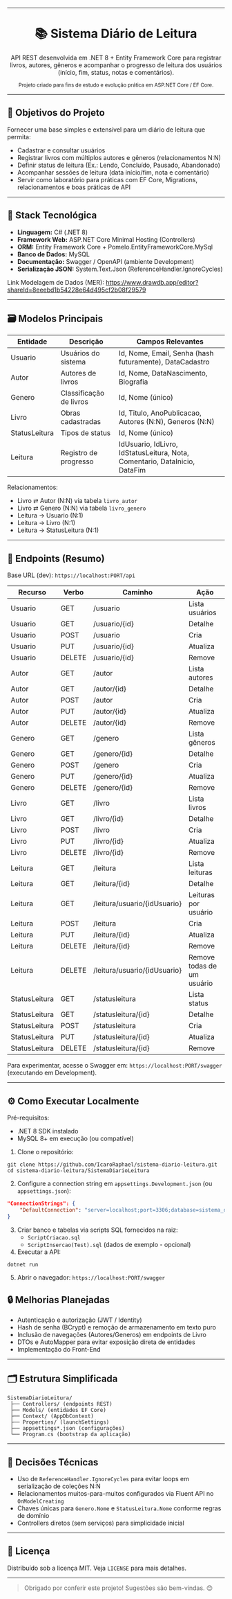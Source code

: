 
---
<div align="center">

# 📚 Sistema Diário de Leitura

API REST desenvolvida em .NET 8 + Entity Framework Core para registrar livros, autores, gêneros e acompanhar o progresso de leitura dos usuários (início, fim, status, notas e comentários).

<sub>Projeto criado para fins de estudo e evolução prática em ASP.NET Core / EF Core.</sub>

</div>

---

## 🚀 Objetivos do Projeto
Fornecer uma base simples e extensível para um diário de leitura que permita:

* Cadastrar e consultar usuários
* Registrar livros com múltiplos autores e gêneros (relacionamentos N:N)
* Definir status de leitura (Ex.: Lendo, Concluído, Pausado, Abandonado)
* Acompanhar sessões de leitura (data início/fim, nota e comentário)
* Servir como laboratório para práticas com EF Core, Migrations, relacionamentos e boas práticas de API

---

## 🧱 Stack Tecnológica
* **Linguagem:** C# (.NET 8)
* **Framework Web:** ASP.NET Core Minimal Hosting (Controllers)
* **ORM:** Entity Framework Core + Pomelo.EntityFrameworkCore.MySql
* **Banco de Dados:** MySQL
* **Documentação:** Swagger / OpenAPI (ambiente Development)
* **Serialização JSON:** System.Text.Json (ReferenceHandler.IgnoreCycles)

Link Modelagem de Dados (MER): https://www.drawdb.app/editor?shareId=8eeebd1b54228e64d495cf2b08f29579

---

## 🗃️ Modelos Principais
| Entidade | Descrição | Campos Relevantes |
|----------|-----------|-------------------|
| Usuario | Usuários do sistema | Id, Nome, Email, Senha (hash futuramente), DataCadastro |
| Autor | Autores de livros | Id, Nome, DataNascimento, Biografia |
| Genero | Classificação de livros | Id, Nome (único) |
| Livro | Obras cadastradas | Id, Titulo, AnoPublicacao, Autores (N:N), Generos (N:N) |
| StatusLeitura | Tipos de status | Id, Nome (único) |
| Leitura | Registro de progresso | IdUsuario, IdLivro, IdStatusLeitura, Nota, Comentario, DataInicio, DataFim |

Relacionamentos:
* Livro ⇄ Autor (N:N) via tabela `livro_autor`
* Livro ⇄ Genero (N:N) via tabela `livro_genero`
* Leitura → Usuario (N:1)
* Leitura → Livro (N:1)
* Leitura → StatusLeitura (N:1)

---

## 🔌 Endpoints (Resumo)

Base URL (dev): `https://localhost:PORT/api`

| Recurso | Verbo | Caminho | Ação |
|---------|-------|--------|------|
| Usuario | GET | /usuario | Lista usuários |
| Usuario | GET | /usuario/{id} | Detalhe |
| Usuario | POST | /usuario | Cria |
| Usuario | PUT | /usuario/{id} | Atualiza |
| Usuario | DELETE | /usuario/{id} | Remove |
| Autor | GET | /autor | Lista autores |
| Autor | GET | /autor/{id} | Detalhe |
| Autor | POST | /autor | Cria |
| Autor | PUT | /autor/{id} | Atualiza |
| Autor | DELETE | /autor/{id} | Remove |
| Genero | GET | /genero | Lista gêneros |
| Genero | GET | /genero/{id} | Detalhe |
| Genero | POST | /genero | Cria |
| Genero | PUT | /genero/{id} | Atualiza |
| Genero | DELETE | /genero/{id} | Remove |
| Livro | GET | /livro | Lista livros |
| Livro | GET | /livro/{id} | Detalhe |
| Livro | POST | /livro | Cria |
| Livro | PUT | /livro/{id} | Atualiza |
| Livro | DELETE | /livro/{id} | Remove |
| Leitura | GET | /leitura | Lista leituras |
| Leitura | GET | /leitura/{id} | Detalhe |
| Leitura | GET | /leitura/usuario/{idUsuario} | Leituras por usuário |
| Leitura | POST | /leitura | Cria |
| Leitura | PUT | /leitura/{id} | Atualiza |
| Leitura | DELETE | /leitura/{id} | Remove |
| Leitura | DELETE | /leitura/usuario/{idUsuario} | Remove todas de um usuário |
| StatusLeitura | GET | /statusleitura | Lista status |
| StatusLeitura | GET | /statusleitura/{id} | Detalhe |
| StatusLeitura | POST | /statusleitura | Cria |
| StatusLeitura | PUT | /statusleitura/{id} | Atualiza |
| StatusLeitura | DELETE | /statusleitura/{id} | Remove |

Para experimentar, acesse o Swagger em: `https://localhost:PORT/swagger` (executando em Development).

---

## ⚙️ Como Executar Localmente

Pré-requisitos:
* .NET 8 SDK instalado
* MySQL 8+ em execução (ou compatível)

1. Clone o repositório:
```
git clone https://github.com/IcaroRaphael/sistema-diario-leitura.git
cd sistema-diario-leitura/SistemaDiarioLeitura
```
2. Configure a connection string em `appsettings.Development.json` (ou `appsettings.json`):
```json
"ConnectionStrings": {
	"DefaultConnection": "server=localhost;port=3306;database=sistema_diario_leitura;user=root;password=SUASENHA"
}
```
3. Criar banco e tabelas via scripts SQL fornecidos na raiz:
	 * `ScriptCriacao.sql`
	 * `ScriptInsercao(Test).sql` (dados de exemplo - opcional)
4. Executar a API:
```
dotnet run
```
5. Abrir o navegador: `https://localhost:PORT/swagger`

## 🔒 Melhorias Planejadas
* Autenticação e autorização (JWT / Identity)
* Hash de senha (BCrypt) e remoção de armazenamento em texto puro
* Inclusão de navegações (Autores/Generos) em endpoints de Livro
* DTOs e AutoMapper para evitar exposição direta de entidades
* Implementação do Front-End

---

## 🗂️ Estrutura Simplificada
```
SistemaDiarioLeitura/
 ├── Controllers/ (endpoints REST)
 ├── Models/ (entidades EF Core)
 ├── Context/ (AppDbContext)
 ├── Properties/ (launchSettings)
 ├── appsettings*.json (configurações)
 └── Program.cs (bootstrap da aplicação)
```

---

## 🧩 Decisões Técnicas
* Uso de `ReferenceHandler.IgnoreCycles` para evitar loops em serialização de coleções N:N
* Relacionamentos muitos-para-muitos configurados via Fluent API no `OnModelCreating`
* Chaves únicas para `Genero.Nome` e `StatusLeitura.Nome` conforme regras de domínio
* Controllers diretos (sem serviços) para simplicidade inicial

---

## 📄 Licença
Distribuído sob a licença MIT. Veja `LICENSE` para mais detalhes.

---

> Obrigado por conferir este projeto! Sugestões são bem-vindas. 😊
